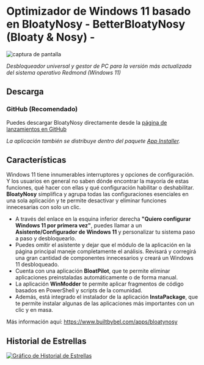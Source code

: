 # Optimizador de Windows 11 basado en BloatyNosy - BetterBloatyNosy (Bloaty & Nosy) -

![captura de pantalla](https://github.com/builtbybel/BloatyNosy/blob/main/assets/bloatynosy.png?raw=true)

_Desbloqueador universal y gestor de PC para la versión más actualizada del sistema operativo Redmond (Windows 11)_

## Descarga
### GitHub (Recomendado)
Puedes descargar BloatyNosy directamente desde la [página de lanzamientos en GitHub](https://github.com/builtbybel/BloatyNosy/releases)

_La aplicación también se distribuye dentro del paquete [App Installer](https://github.com/builtbybel/BloatyNosy/releases)._

## Características
Windows 11 tiene innumerables interruptores y opciones de configuración. Y los usuarios en general no saben dónde encontrar la mayoría de estas funciones, qué hacer con ellas y qué configuración habilitar o deshabilitar. **BloatyNosy** simplifica y agrupa todas las configuraciones esenciales en una sola aplicación y te permite desactivar y eliminar funciones innecesarias con solo un clic.

- A través del enlace en la esquina inferior derecha **"Quiero configurar Windows 11 por primera vez"**, puedes llamar a un **Asistente/Configurador de Windows 11** y personalizar tu sistema paso a paso y desbloquearlo.
- Puedes omitir el asistente y dejar que el módulo de la aplicación en la página principal maneje completamente el análisis. Revisará y corregirá una gran cantidad de componentes innecesarios y creará un Windows 11 desbloqueado.
- Cuenta con una aplicación **BloatPilot**, que te permite eliminar aplicaciones preinstaladas automáticamente o de forma manual.
- La aplicación **WinModder** te permite aplicar fragmentos de código basados en PowerShell y scripts de la comunidad.
- Además, está integrado el instalador de la aplicación **InstaPackage**, que te permite instalar algunas de las aplicaciones más importantes con un clic y en masa.

Más información aquí: https://www.builtbybel.com/apps/bloatynosy

## Historial de Estrellas

[![Gráfico de Historial de Estrellas](https://api.star-history.com/svg?repos=builtbybel/BloatyNosy&type=Timeline)](https://star-history.com/#builtbybel/BloatyNosy&Timeline)
